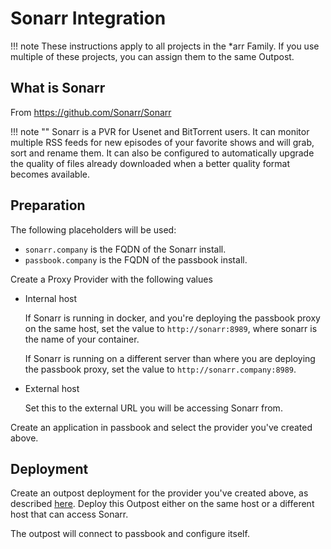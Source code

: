 # Sonarr Integration

!!! note
    These instructions apply to all projects in the *arr Family. If you use multiple of these projects, you can assign them to the same Outpost.

## What is Sonarr

From https://github.com/Sonarr/Sonarr

!!! note ""
    Sonarr is a PVR for Usenet and BitTorrent users. It can monitor multiple RSS feeds for new episodes of your favorite shows and will grab, sort and rename them. It can also be configured to automatically upgrade the quality of files already downloaded when a better quality format becomes available.


## Preparation

The following placeholders will be used:

- `sonarr.company` is the FQDN of the Sonarr install.
- `passbook.company` is the FQDN of the passbook install.

Create a Proxy Provider with the following values

- Internal host

    If Sonarr is running in docker, and you're deploying the passbook proxy on the same host, set the value to `http://sonarr:8989`, where sonarr is the name of your container.

    If Sonarr is running on a different server than where you are deploying the passbook proxy, set the value to `http://sonarr.company:8989`.

- External host

    Set this to the external URL you will be accessing Sonarr from.

Create an application in passbook and select the provider you've created above.

## Deployment

Create an outpost deployment for the provider you've created above, as described [here](../../../outposts/outposts.md). Deploy this Outpost either on the same host or a different host that can access Sonarr.

The outpost will connect to passbook and configure itself.
